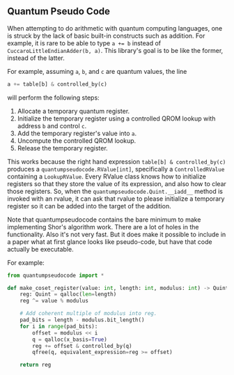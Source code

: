 Quantum Pseudo Code
-------------------

When attempting to do arithmetic with quantum computing languages, one is struck
by the lack of basic built-in constructs such as addition.
For example, it is rare to be able to type `a += b` instead of
`CuccaroLittleEndianAdder(b, a)`.
This library's goal is to be like the former, instead of the latter.

For example, assuming `a`, `b`, and `c` are quantum values, the line

```python
a += table[b] & controlled_by(c)
```

will perform the following steps:

1. Allocate a temporary quantum register.
2. Initialize the temporary register using a controlled QROM lookup with address `b` and control `c`. 
3. Add the temporary register's value into `a`.
4. Uncompute the controlled QROM lookup.
5. Release the temporary register.

This works because the right hand expression `table[b] & controlled_by(c)`
produces a `quantumpseudocode.RValue[int]`, specifically a `ControlledRValue` containing a
`LookupRValue`.
Every RValue class knows how to initialize registers so that they store the
value of its expression, and also how to clear those registers.
So, when the `quantumpseudocode.Quint.__iadd__` method is invoked with an rvalue, it can
ask that rvalue to please initialize a temporary register so it can be added
into the target of the addition.

Note that quantumpseudocode contains the bare minimum to make implementing Shor's algorithm
work.
There are a lot of holes in the functionality.
Also it's not very fast.
But it does make it possible to include in a paper what at first glance looks
like pseudo-code, but have that code actually be executable.

For example:

```python
from quantumpseudocode import *

def make_coset_register(value: int, length: int, modulus: int) -> Quint:
    reg: Quint = qalloc(len=length)
    reg ^= value % modulus

    # Add coherent multiple of modulus into reg.
    pad_bits = length - modulus.bit_length()
    for i in range(pad_bits):
        offset = modulus << i
        q = qalloc(x_basis=True)
        reg += offset & controlled_by(q)
        qfree(q, equivalent_expression=reg >= offset)

    return reg
```
